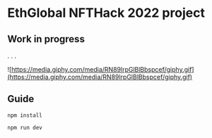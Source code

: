 # EthGlobal NFTHack 2022 project

## Work in progress

. . .

![https://media.giphy.com/media/RN89lrpGlBlBbspcef/giphy.gif](https://media.giphy.com/media/RN89lrpGlBlBbspcef/giphy.gif)

## Guide

`npm install`

`npm run dev`
